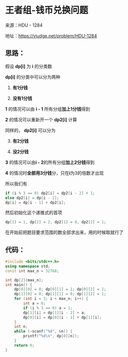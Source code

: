 # 王者组-钱币兑换问题

来源：HDU - 1284

地址：https://vjudge.net/problem/HDU-1284

## 思路：

假设 **dp[i]** 为 **i** 的分类数

**dp[i]** 的分类中可以分为两种

1. **有1分钱**

2. **没有1分钱**

**1** 的情况可以由 **i - 1** 所有分组**加上1分钱**得到

**2** 的情况可以重新开一个 **dp2[i]** 计算

同样的， **dp2[i]** 可以分为

3. **有2分钱**

4. **没2分钱**

**3** 的情况可以由**i - 2**的所有分组**加上2分钱**得到

**4** 的情况时**全部用3分钱**分，只在**i**为3的倍数才出现

所以我们有

```cpp
if (i % 3 == 0) dp2[i] = dp2[i - 2] + 1;
else dp2[i] = dp[i - 2];
dp[i] = dp[i - 1] + dp2[i];
```

然后初始化这个递推式的首项

```cpp
dp[1] = 1, dp[2] = 2, dp2[1] = 0, dp2[2] = 1;
```

在开始前把题目要求范围的数全部求出来，用的时候取就行了

## 代码：

```cpp
#include <bits/stdc++.h>
using namespace std;
const int max_n = 32768;

int dp[2][max_n];
int main() {
    dp[0][0] = 0; dp[0][1] = 1; dp[0][2] = 2;
    dp[1][0] = 0; dp[1][1] = 0; dp[1][2] = 1;
    for (int i = 3; i < max_n; i++) {
        int a = 0;
        if (i % 3 == 0) a = 1;
        dp[1][i] = dp[1][i - 2] + a;
        dp[0][i] = dp[0][i - 1] + dp[1][i];
    }
    int n;
    while (~scanf("%d", &n)) {
        printf("%d\n", dp[0][n]);
    }
    return 0;
}
```